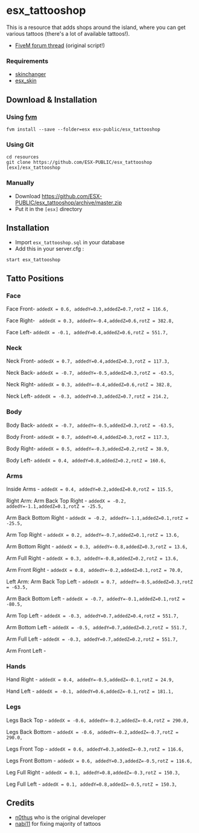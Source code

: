 # esx_tattooshop
This is a resource that adds shops around the island, where you can get various tattoos (there's a lot of available tattoos!).

- [FiveM forum thread](https://forum.fivem.net/t/release-esx-tattoos-shops/51496) (original script!)

### Requirements
- [skinchanger](https://github.com/ESX-Org/skinchanger)
- [esx_skin](https://github.com/ESX-Org/esx_skin)

## Download & Installation

### Using [fvm](https://github.com/qlaffont/fvm-installer)
```
fvm install --save --folder=esx esx-public/esx_tattooshop
```

### Using Git
```
cd resources
git clone https://github.com/ESX-PUBLIC/esx_tattooshop [esx]/esx_tattooshop
```

### Manually
- Download https://github.com/ESX-PUBLIC/esx_tattooshop/archive/master.zip
- Put it in the `[esx]` directory

## Installation
- Import `esx_tattooshop.sql` in your database
- Add this in your server.cfg :

```
start esx_tattooshop
```

## Tatto Positions
### Face
Face Front-     ```addedX = 0.6, addedY=0.3,addedZ=0.7,rotZ = 116.6,```

Face Right-    ``` addedX = 0.3, addedY=-0.4,addedZ=0.6,rotZ = 382.8,```

Face Left-   ```addedX = -0.1, addedY=0.4,addedZ=0.6,rotZ = 551.7,```

### Neck
Neck Front-    ```addedX = 0.7, addedY=0.4,addedZ=0.3,rotZ = 117.3,```

Neck Back-      ```addedX = -0.7, addedY=-0.5,addedZ=0.3,rotZ = -63.5,```

Neck Right-    ```addedX = 0.3, addedY=-0.4,addedZ=0.6,rotZ = 382.8,```

Neck Left-   ```addedX = -0.3, addedY=0.3,addedZ=0.7,rotZ = 214.2,```

### Body
Body Back- ```addedX = -0.7, addedY=-0.5,addedZ=0.3,rotZ = -63.5,```

Body Front- ```addedX = 0.7, addedY=0.4,addedZ=0.3,rotZ = 117.3,```

Body Right- ```addedX = 0.5, addedY=-0.3,addedZ=0.2,rotZ = 38.9,```

Body Left- ```addedX = 0.4, addedY=0.8,addedZ=0.2,rotZ = 160.6,```

### Arms
Inside Arms - ```addedX = 0.4, addedY=0.2,addedZ=0.0,rotZ = 115.5,```

Right Arm:
Arm  Back Top Right - ```addedX = -0.2, addedY=-1.1,addedZ=0.1,rotZ = -25.5,```

Arm  Back Bottom Right - ```addedX = -0.2, addedY=-1.1,addedZ=0.1,rotZ = -25.5,```

Arm  Top Right - ```addedX = 0.2, addedY=-0.7,addedZ=0.1,rotZ = 13.6,```

Arm  Bottom Right -  ```addedX = 0.3, addedY=-0.8,addedZ=0.3,rotZ = 13.6,```

Arm  Full Right -  ```addedX = 0.3, addedY=-0.8,addedZ=0.2,rotZ = 13.6,```

Arm  Front Right -  ```addedX = 0.8, addedY=-0.2,addedZ=0.1,rotZ = 70.0,```

Left Arm:
Arm  Back Top Left - ```addedX = 0.7, addedY=-0.5,addedZ=0.3,rotZ = -63.5,```

Arm  Back Bottom Left - ```addedX = -0.7, addedY=-0.1,addedZ=0.1,rotZ = -80.5,```

Arm  Top Left - ```addedX = -0.3, addedY=0.7,addedZ=0.4,rotZ = 551.7,```

Arm  Bottom Left -  ```addedX = -0.5, addedY=0.7,addedZ=0.2,rotZ = 551.7,```

Arm  Full Left -   ```addedX = -0.3, addedY=0.7,addedZ=0.2,rotZ = 551.7,```

Arm  Front Left -  

### Hands
 Hand Right - ```addedX = 0.4, addedY=-0.5,addedZ=-0.1,rotZ = 24.9,```
 
 Hand Left - ```addedX = -0.1, addedY=0.6,addedZ=-0.1,rotZ = 181.1,```

### Legs
Legs Back Top - ```addedX = -0.6, addedY=-0.2,addedZ=-0.4,rotZ = 290.0,```

Legs Back Bottom - ```addedX = -0.6, addedY=-0.2,addedZ=-0.7,rotZ = 290.0,```

Legs Front Top - ```addedX = 0.6, addedY=0.3,addedZ=-0.3,rotZ = 116.6,```

Legs Front Bottom - ```addedX = 0.6, addedY=0.3,addedZ=-0.5,rotZ = 116.6,```

Leg Full Right -  ```addedX = 0.1, addedY=0.8,addedZ=-0.3,rotZ = 150.3,```

Leg Full Left - ```addedX = 0.1, addedY=0.8,addedZ=-0.5,rotZ = 150.3,```


## Credits

- [n0thus](https://github.com/n0thus) who is the original developer
- [nabi11](https://github.com/nabi11) for fixing majority of tattoos

